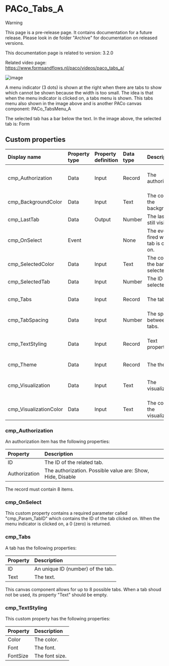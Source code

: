 # PACo_Tabs_A

> [!WARNING]
> This page is a pre-release page. It contains documentation for a future release. Please look in de folder "Archive" for documentation on released versions.

This documentation page is related to version: 3.2.0

Related video page: https://www.formsandflows.nl/paco/videos/paco_tabs_a/

![image](https://github.com/formsandflows/PACo/assets/35654198/2a2b1389-0718-4400-b853-c810ae116892)

A menu indicator (3 dots) is shown at the right when there are tabs to show which cannot be shown because the width is too small. The idea is that when the menu indicator is clicked on, a tabs menu is shown. This tabs menu also shown in the image above and is another PACo canvas component: PACo_TabsMenu_A

The selected tab has a bar below the text. In the image above, the selected tab is: Form

## Custom properties

| Display name | Property type | Property definition | Data type | Description | Memo
| :--- | :--- | :--- | :--- | :--- | :--- |
| cmp_Authorization | Data | Input | Record | The authorization. | See the documention about cmp_Authorization below. |
| cmp_BackgroundColor | Data | Input | Text | The color of the background. | |
| cmp_LastTab | Data | Output | Number | The last tab still visible. | |
| cmp_OnSelect | Event | | None | The event fired when a tab is clicked on. | See the documention about cmp_OnSelect below. |
| cmp_SelectedColor | Data | Input | Text | The color of the bar of the selected tab. | |
| cmp_SelectedTab | Data | Input | Number | The ID of the selected tab. | |
| cmp_Tabs | Data | Input | Record | The tabs. | See the documention about cmp_Tabs below. |
| cmp_TabSpacing | Data | Input | Number | The space between tabs. | |
| cmp_TextStyling | Data | Input | Record | Text properties. | See the documention about cmp_TextStyling below. |
| cmp_Theme | Data | Input | Record | The theme. | See the documention on theming. |
| cmp_Visualization | Data | Input | Text | The visualization. | See the documention of PACo canvas component PACo_Visualization_A. |
| cmp_VisualizationColor | Data | Input | Text | The color of the visualization. | |

### cmp_Authorization
An authorization item has the following properties:

| Property | Description |
| :--- | :--- |
| ID | The ID of the related tab. |
| Authorization | The authorization. Possible value are: Show, Hide, Disable |

The record must contain 8 items.

### cmp_OnSelect
This custom property contains a required parameter called "cmp_Param_TabID" which contains the ID of the tab clicked on. When the menu indicator is clicked on, a 0 (zero) is returned.

### cmp_Tabs
A tab has the following properties:

| Property | Description |
| :--- | :--- |
| ID | An unique ID (number) of the tab. |
| Text | The text. |

This canvas component allows for up to 8 possible tabs. When a tab shoud not be used, its property "Text" should be empty.

### cmp_TextStyling
This custom property has the following properties:

| Property | Description |
| :--- | :--- |
| Color | The color. |
| Font | The font. |
| FontSize | The font size. |
